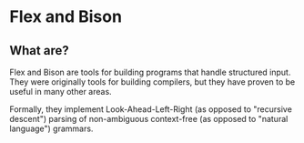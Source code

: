 # Flex and Bison

## What are?

Flex and Bison are tools for building programs that handle structured input. They were
originally tools for building compilers, but they have proven to be useful in many other
areas.

Formally, they implement Look-Ahead-Left-Right (as opposed to "recursive descent") parsing of non-ambiguous context-free (as opposed to "natural language") grammars.

